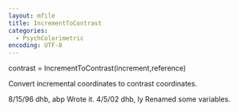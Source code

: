 ```yaml
---
layout: mfile
title: IncrementToContrast
categories:
  - PsychColorimetric
encoding: UTF-8
---
```


contrast = IncrementToContrast(increment,reference)

Convert incremental coordinates to contrast coordinates.

8/15/96  dhb, abp  Wrote it.
4/5/02   dhb, ly   Renamed some variables.
